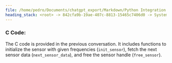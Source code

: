 ```yaml
---
file: /home/pedro/Documents/chatgpt_export/Markdown/Python Integration for Termux.md
heading_stack: <root> -> 842cfa9b-19ae-407c-8813-15465c7406d0 -> System -> 31367e2d-c0e4-4443-a49e-817399b436c2 -> System -> aaa20301-df23-46a0-bb75-e8209ca363a5 -> User -> 19e8ae49-a10b-4edf-8f5c-f0043a98579a -> Assistant -> e189b0fe-67e6-492f-b4fe-ce4d348c8aef -> Tool -> 213c5acc-aa32-446f-bead-666aa2ce222f -> Assistant -> b6a94b34-e3b9-4f3e-b2ac-132d56a28052 -> Assistant -> 13e1e15e-3c51-4f3e-8254-3c5ef8195760 -> Tool -> 5f8ffb57-336a-454b-ac0a-3e985e176ef2 -> Assistant -> 9f17e861-a0d1-4cbc-9077-b99e7cc05a24 -> Assistant -> b588bda1-a3ae-44bd-85f0-61aab82b84ee -> Tool -> 005326d4-d284-4501-9de0-d39ca71660f6 -> Assistant -> aaa2d01f-c9d7-4398-942a-b35d21851d5b -> User -> b713a308-a626-4b1b-b90f-2e41a973ba2a -> Assistant -> Ideas for Python Integration -> 1. Command-line Wrapper -> 2. Object-Oriented Interface -> 3. Event-Driven Programming -> 4. Extendable Modules -> 5. Error Handling -> 6. Data Transformation -> 7. Asynchronous Operations -> 8. Logging and Debugging -> 9. Configuration Management -> 10. Documentation and Examples -> 11. Testing -> Code Snippets -> Command-line Wrapper -> Object-Oriented Interface -> Asynchronous Operations -> aaa26975-0225-4798-b45f-edaa00180e9c -> User -> a96fa758-3767-429e-8b3a-f5c51b79c529 -> Assistant -> JNI (Java Native Interface) -> Android NDK -> Jpype or Pyjnius -> gRPC or JSON-RPC -> CFFI -> aaa2ec22-c372-4349-b5ad-3556ce37d934 -> User -> 8b327abc-c506-441f-bedd-3bd85b0af476 -> Assistant -> Steps: -> Example C code: -> Example Python code using CFFI: -> Note: -> Challenges: -> aaa29ed8-aa17-4be2-896a-06c169e7b827 -> User -> 594da108-d995-45fe-94b5-142aab7d97de -> Assistant -> Sensor Data: -> File Operations: -> Networking: -> Android Logging: -> Custom Native Functions: -> Graphics and Multimedia: -> Interact with Java Code: -> Access to System Properties: -> aaa27d50-faf9-4217-8fe5-9dc2f0583fee -> User -> d42a795d-1061-4d2f-b0b4-1023b97113bd -> Assistant -> Design Overview -> C Function Prototypes -> Python Code using CFFI -> Usage -> aaa2a430-1233-4d74-bd86-2e321063049e -> User -> 43068bbc-6dd7-4fd0-bf1c-25bb30204931 -> Assistant -> 96320cdc-600c-45f5-99b7-a427705fca92 -> Tool -> 1ce4028c-7c28-4575-a17d-a1b4b9b3bbde -> Assistant -> 0de07faa-2c3e-49f9-9155-fb8ba1afb81a -> Assistant -> 7e21c715-a7be-4758-91ce-7f88345830ae -> Tool -> b1164f96-619e-462d-b424-4706bf4b9f77 -> Assistant -> aaa2686e-fc19-4fd2-8dd2-d4553d30e32e -> User -> 7261657b-1bf7-48f8-a7ac-f237b88ec738 -> Assistant -> e2662bd8-5bda-461c-af73-348291152d8e -> Tool -> 81e2d9aa-5be7-4855-b745-998c65f3a4dd -> Assistant -> a88ad5ae-f424-4bbd-af21-e73c359469b1 -> Assistant -> 8a871007-10d9-47f9-bee9-b34df8ad956b -> Tool -> 79ea44f0-6d2e-4b77-b556-65eebd1383b5 -> Assistant -> aaa2e49c-c744-4e2d-bb70-135daf4a562f -> User -> 983e4ab6-96b6-4446-9849-944e025d2223 -> Assistant -> Goals: -> C Code:
---
```

### C Code:

The C code is provided in the previous conversation. It includes functions to initialize the sensor with given frequencies (`init_sensor`), fetch the next sensor data (`next_sensor_data`), and free the sensor handle (`free_sensor`).

